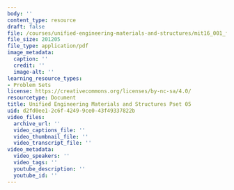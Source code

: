 ```yaml
---
body: ''
content_type: resource
draft: false
file: /courses/unified-engineering-materials-and-structures/mit16_001_f21_pset_05sol.pdf
file_size: 201205
file_type: application/pdf
image_metadata:
  caption: ''
  credit: ''
  image-alt: ''
learning_resource_types:
- Problem Sets
license: https://creativecommons.org/licenses/by-nc-sa/4.0/
resourcetype: Document
title: Unified Engineering Materials and Structures Pset 05
uid: d2fd0ee1-2c6f-4249-9ce0-43f49337822b
video_files:
  archive_url: ''
  video_captions_file: ''
  video_thumbnail_file: ''
  video_transcript_file: ''
video_metadata:
  video_speakers: ''
  video_tags: ''
  youtube_description: ''
  youtube_id: ''
---
```

